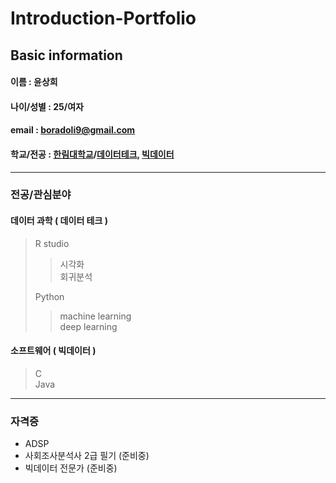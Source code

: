 # Introduction-Portfolio

## Basic information
#### 이름 : 윤상희
#### 나이/성별 : 25/여자
#### email : boradoli9@gmail.com
#### 학교/전공 : [한림대학교](www.hallym.ac.kr)/[데이터테크](www.data.hallym.ac.kr/data/major/data-tech.do), [빅데이터](www.sw.hallym.ac.kr/index.php?mp=2_2)
****  
### 전공/관심분야
#### 데이터 과학 ( 데이터 테크 )
> R studio
>> 시각화  
>> 회귀분석  
>
> Python  
>> machine learning  
>> deep learning  

#### 소프트웨어 ( 빅데이터 )
> C  
> Java
****  

### 자격증
- ADSP
- 사회조사분석사 2급 필기 (준비중)
- 빅데이터 전문가 (준비중)
